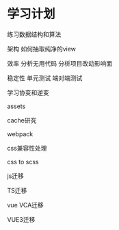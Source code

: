 # 学习计划



练习数据结构和算法


架构
    如何抽取纯净的view


效率
    分析无用代码
    分析项目改动影响面

稳定性
    单元测试
    端对端测试



学习协变和逆变


assets

cache研究

webpack




css兼容性处理

css to scss

js迁移

TS迁移

vue VCA迁移

VUE3迁移








